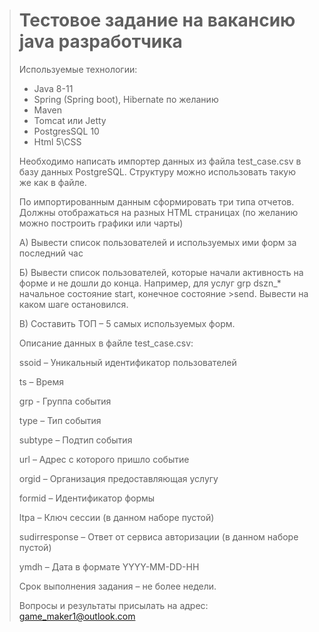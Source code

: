 ># Тестовое задание на вакансию java разработчика
>
>Используемые технологии:
>
>- Java 8-11
>- Spring (Spring boot), Hibernate по желанию
>- Maven
>- Tomcat или Jetty
>- PostgresSQL 10
>- Html 5\CSS
>
>Необходимо написать импортер данных из файла test_case.csv в базу данных PostgreSQL. Структуру можно использовать такую же как в файле.
>
>По импортированным данным сформировать три типа отчетов. Должны отображаться на разных HTML страницах (по желанию можно построить графики или чарты)
>
>А) Вывести список пользователей и используемых ими форм за последний час
>
>Б) Вывести список пользователей, которые начали активность на форме и не дошли до конца. Например, для услуг grp dszn_* начальное состояние start, конечное состояние >send. Вывести на каком шаге остановился.
>
>В) Составить ТОП – 5 самых используемых форм.
>
>Описание данных в файле test_case.csv:
>
>ssoid – Уникальный идентификатор пользователей
>
>ts – Время
>
>grp - Группа события
>
>type – Тип события
>
>subtype – Подтип события
>
>url – Адрес с которого пришло событие
>
>orgid – Организация предоставляющая услугу
>
>formid – Идентификатор формы
>
>ltpa – Ключ сессии (в данном наборе пустой)
>
>sudirresponse – Ответ от сервиса авторизации (в данном наборе пустой)
>
>ymdh – Дата в формате YYYY-MM-DD-HH
>
>Срок выполнения задания – не более недели.
>
>Вопросы и результаты присылать на адрес: game_maker1@outlook.com
